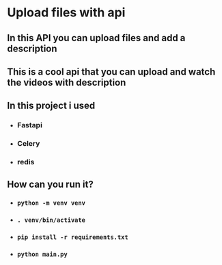 # Upload files with api

## In this API you can upload files and add a description

## This is a cool api that you can upload and watch the videos with description

## In this project i used

- ### Fastapi
- ### Celery
- ### redis

## How can you run it?

- ### `python -m venv venv`
- ### `. venv/bin/activate`
- ### `pip install -r requirements.txt`
- ### `python main.py`
